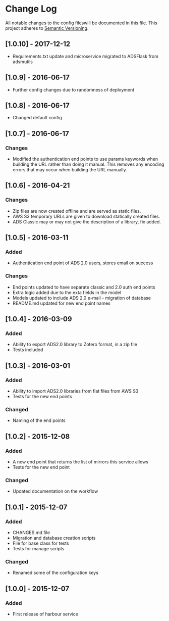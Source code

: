 # Change Log
All notable changes to the config fileswill be documented in this file.
This project adheres to [Semantic Versioning](http://semver.org/).

## [1.0.10] - 2017-12-12
 
  * Requirements.txt update and microservice migrated to ADSFlask from adsmutils

## [1.0.9] - 2016-06-17

  * Further config changes due to randomness of deployment

## [1.0.8] - 2016-06-17

  * Changed default config

## [1.0.7] - 2016-06-17

### Changes

  * Modified the authentication end points to use params keywords when building the URL rather than doing it manual. This removes any encoding errors that may occur when building the URL manually.


## [1.0.6] - 2016-04-21

### Changes
  
  * Zip files are now created offline and are served as static files.
  * AWS S3 temporary URLs are given to download statically created files.
  * ADS Classic may or may not give the description of a library, fix added.

## [1.0.5] - 2016-03-11
### Added

  * Authentication end point of ADS 2.0 users, stores email on success

### Changes

  * End points updated to have separate classic and 2.0 auth end points
  * Extra logic added due to the exta fields in the model
  * Models updated to include ADS 2.0 e-mail - migration of database
  * README.md updated for new end point names

## [1.0.4] - 2016-03-09
### Added
  
  * Ability to export ADS2.0 library to Zotero format, in a zip file
  * Tests included

## [1.0.3] - 2016-03-01
### Added

  * Ability to import ADS2.0 libraries from flat files from AWS S3
  * Tests for the new end points

### Changed
  * Naming of the end points

## [1.0.2] - 2015-12-08
### Added

  * A new end point that returns the list of mirrors this service allows
  * Tests for the new end point

### Changed

  * Updated documentation on the workflow

## [1.0.1] - 2015-12-07
### Added

  * CHANGES.md file
  * Migration and database creation scripts
  * File for base class for tests
  * Tests for manage scripts

### Changed

  * Renamed some of the configuration keys

## [1.0.0] - 2015-12-07
### Added

  * First release of harbour service


